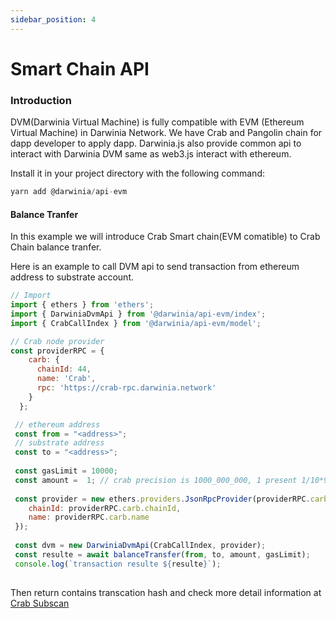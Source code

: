 ```yaml
---
sidebar_position: 4
---
```


# Smart Chain API

### Introduction

DVM(Darwinia Virtual Machine) is fully compatible with EVM (Ethereum Virtual Machine) in Darwinia Network. We have Crab and Pangolin chain for dapp developer to apply dapp. Darwinia.js also provide common api to interact with Darwinia DVM  same as web3.js interact with ethereum.





Install it in your project directory with the following command:

``` javascript
yarn add @darwinia/api-evm
```


####  Balance Tranfer

In this example we will introduce Crab Smart chain(EVM comatible) to Crab Chain balance tranfer.

Here is an example to call DVM api to send transaction from ethereum address to substrate account.


``` javascript 
// Import 
import { ethers } from 'ethers';
import { DarwiniaDvmApi } from '@darwinia/api-evm/index';
import { CrabCallIndex } from '@darwinia/api-evm/model';

// Crab node provider
const providerRPC = {
    carb: {
      chainId: 44,
      name: 'Crab',
      rpc: 'https://crab-rpc.darwinia.network'
    }
  };

 // ethereum address 
 const from = "<address>";
 // substrate address
 const to = "<address>";
   
 const gasLimit = 10000; 
 const amount =  1; // crab precision is 1000_000_000, 1 present 1/10*9 token 
  
 const provider = new ethers.providers.JsonRpcProvider(providerRPC.carb.rpc, {
    chainId: providerRPC.carb.chainId,
    name: providerRPC.carb.name
 });
 
 const dvm = new DarwiniaDvmApi(CrabCallIndex, provider);
 const resulte = await balanceTransfer(from, to, amount, gasLimit);
 console.log(`transaction resulte ${resulte}`);
  
```

Then return contains transcation hash and check more detail information at [Crab Subscan](https://crab.subscan.io/)
